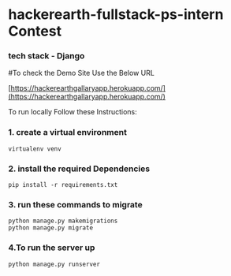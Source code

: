 # hackerearth-fullstack-ps-intern Contest

### tech stack - Django

#To check the Demo Site Use the Below URL 

[https://hackerearthgallaryapp.herokuapp.com/](https://hackerearthgallaryapp.herokuapp.com/)

To run locally Follow these Instructions:

### 1. create a virtual environment 

```
virtualenv venv
``` 

### 2. install the required Dependencies

```
pip install -r requirements.txt
```

### 3. run these commands to migrate 
```
python manage.py makemigrations
python manage.py migrate
```
### 4.To run the server up
```
python manage.py runserver
```
